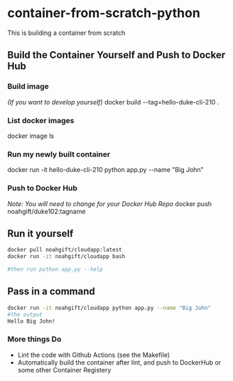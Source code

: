 # container-from-scratch-python
This is building a container from scratch

## Build the Container Yourself and Push to Docker Hub

### Build image
*(If you want to develop yourself)* 
docker build --tag=hello-duke-cli-210 .

### List docker images
docker image ls

### Run my newly built container

docker run -it hello-duke-cli-210 python app.py --name "Big John"

### Push to Docker Hub

*Note:  You will need to change for your Docker Hub Repo*
docker push noahgift/duke102:tagname

## Run it yourself

```bash
docker pull noahgift/cloudapp:latest
docker run -it noahgift/cloudapp bash 

#then run python app.py --help
```

## Pass in a command

```bash
docker run -it noahgift/cloudapp python app.py --name "Big John"
#the output
Hello Big John!
```

### More things Do

* Lint the code with Github Actions (see the Makefile)
* Automatically build the container after lint, and push to DockerHub or some other Container Registery
